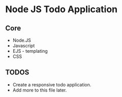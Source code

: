 # Node JS Todo Application


## Core 

+ Node.JS
+ Javascript
+ EJS - templating
+ CSS

## TODOS

+ Create a responsive todo application.
+ Add more to this file later.
